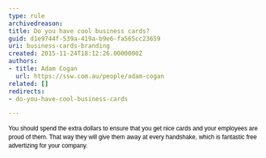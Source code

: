```yaml
---
type: rule
archivedreason: 
title: Do you have cool business cards?
guid: d1e9744f-539a-419a-b9e6-fa565cc23659
uri: business-cards-branding
created: 2015-11-24T18:12:26.0000000Z
authors:
- title: Adam Cogan
  url: https://ssw.com.au/people/adam-cogan
related: []
redirects:
- do-you-have-cool-business-cards

---
```



<p><span style="color&#58;#000000;font-family&#58;verdana, sans-serif;font-size&#58;12px;line-height&#58;17px;">You should spend the extra dollars to ensure that you get nice cards and your employees are proud of them. That way they will give them away at every handshake, which is fantastic free advertizing for your company.</span> </p>
<br><excerpt class='endintro'></excerpt><br>



